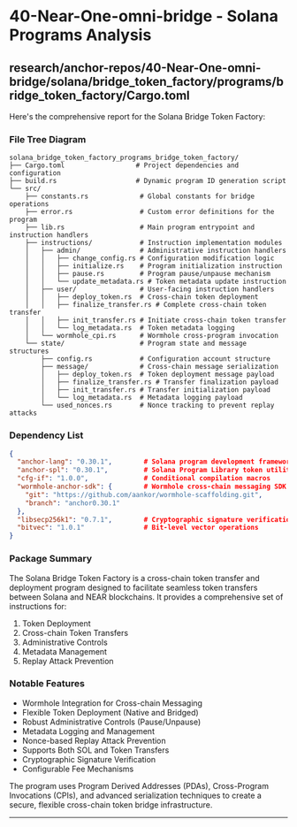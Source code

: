 # 40-Near-One-omni-bridge - Solana Programs Analysis

## research/anchor-repos/40-Near-One-omni-bridge/solana/bridge_token_factory/programs/bridge_token_factory/Cargo.toml

Here's the comprehensive report for the Solana Bridge Token Factory:

### File Tree Diagram
```
solana_bridge_token_factory_programs_bridge_token_factory/
├── Cargo.toml                  # Project dependencies and configuration
├── build.rs                    # Dynamic program ID generation script
└── src/
    ├── constants.rs             # Global constants for bridge operations
    ├── error.rs                 # Custom error definitions for the program
    ├── lib.rs                   # Main program entrypoint and instruction handlers
    ├── instructions/            # Instruction implementation modules
    │   ├── admin/               # Administrative instruction handlers
    │   │   ├── change_config.rs # Configuration modification logic
    │   │   ├── initialize.rs    # Program initialization instruction
    │   │   ├── pause.rs         # Program pause/unpause mechanism
    │   │   └── update_metadata.rs # Token metadata update instruction
    │   ├── user/                # User-facing instruction handlers
    │   │   ├── deploy_token.rs  # Cross-chain token deployment
    │   │   ├── finalize_transfer.rs # Complete cross-chain token transfer
    │   │   ├── init_transfer.rs # Initiate cross-chain token transfer
    │   │   └── log_metadata.rs  # Token metadata logging
    │   └── wormhole_cpi.rs      # Wormhole cross-program invocation
    └── state/                   # Program state and message structures
        ├── config.rs            # Configuration account structure
        ├── message/             # Cross-chain message serialization
        │   ├── deploy_token.rs  # Token deployment message payload
        │   ├── finalize_transfer.rs # Transfer finalization payload
        │   ├── init_transfer.rs # Transfer initialization payload
        │   └── log_metadata.rs  # Metadata logging payload
        └── used_nonces.rs       # Nonce tracking to prevent replay attacks
```

### Dependency List
```json
{
  "anchor-lang": "0.30.1",        # Solana program development framework
  "anchor-spl": "0.30.1",         # Solana Program Library token utilities
  "cfg-if": "1.0.0",              # Conditional compilation macros
  "wormhole-anchor-sdk": {        # Wormhole cross-chain messaging SDK
    "git": "https://github.com/aankor/wormhole-scaffolding.git",
    "branch": "anchor0.30.1"
  },
  "libsecp256k1": "0.7.1",        # Cryptographic signature verification
  "bitvec": "1.0.1"               # Bit-level vector operations
}
```

### Package Summary
The Solana Bridge Token Factory is a cross-chain token transfer and deployment program designed to facilitate seamless token transfers between Solana and NEAR blockchains. It provides a comprehensive set of instructions for:

1. Token Deployment
2. Cross-chain Token Transfers
3. Administrative Controls
4. Metadata Management
5. Replay Attack Prevention

### Notable Features
- Wormhole Integration for Cross-chain Messaging
- Flexible Token Deployment (Native and Bridged)
- Robust Administrative Controls (Pause/Unpause)
- Metadata Logging and Management
- Nonce-based Replay Attack Prevention
- Supports Both SOL and Token Transfers
- Cryptographic Signature Verification
- Configurable Fee Mechanisms

The program uses Program Derived Addresses (PDAs), Cross-Program Invocations (CPIs), and advanced serialization techniques to create a secure, flexible cross-chain token bridge infrastructure.

---


